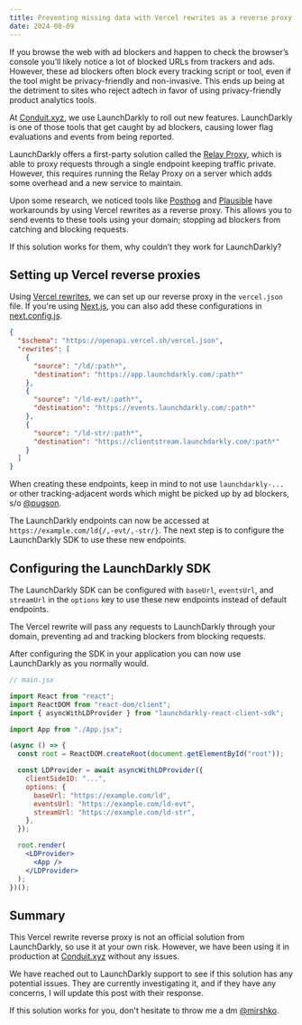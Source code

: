 ```yaml
---
title: Preventing missing data with Vercel rewrites as a reverse proxy for LaunchDarkly
date: 2024-08-09
---
```


If you browse the web with ad blockers and happen to check the browser’s console you’ll likely notice a lot of blocked URLs from trackers and ads. However, these ad blockers often block every tracking script or tool, even if the tool might be privacy-friendly and non-invasive. This ends up being at the detriment to sites who reject adtech in favor of using privacy-friendly product analytics tools.

At [Conduit.xyz](https://www.conduit.xyz), we use LaunchDarkly to roll out new features. LaunchDarkly is one of those tools that get caught by ad blockers, causing lower flag evaluations and events from being reported.

LaunchDarkly offers a first-party solution called the [Relay Proxy](https://docs.launchdarkly.com/sdk/relay-proxy), which is able to proxy requests through a single endpoint keeping traffic private. However, this requires running the Relay Proxy on a server which adds some overhead and a new service to maintain.

Upon some research, we noticed tools like [Posthog](https://posthog.com/docs/advanced/proxy/vercel) and [Plausible](https://plausible.io/docs/proxy/guides/vercel) have workarounds by using Vercel rewrites as a reverse proxy. This allows you to send events to these tools using your domain; stopping ad blockers from catching and blocking requests.

If this solution works for them, why couldn’t they work for LaunchDarkly?

## Setting up Vercel reverse proxies

Using [Vercel rewrites](https://vercel.com/docs/edge-network/rewrites), we can set up our reverse proxy in the `vercel.json` file. If you're using [Next.js](https://nextjs.org), you can also add these configurations in [next.config.js](https://nextjs.org/docs/app/api-reference/next-config-js/rewrites).

```json
{
  "$schema": "https://openapi.vercel.sh/vercel.json",
  "rewrites": [
    {
      "source": "/ld/:path*",
      "destination": "https://app.launchdarkly.com/:path*"
    },
    {
      "source": "/ld-evt/:path*",
      "destination": "https://events.launchdarkly.com/:path*"
    },
    {
      "source": "/ld-str/:path*",
      "destination": "https://clientstream.launchdarkly.com/:path*"
    }
  ]
}
```

When creating these endpoints, keep in mind to not use `launchdarkly-...` or other tracking-adjacent words which might be picked up by ad blockers, s/o [@pugson](https://wojtek.im).

The LaunchDarkly endpoints can now be accessed at `https://example.com/ld{/,-evt/,-str/}`. The next step is to configure the LaunchDarkly SDK to use these new endpoints.

## Configuring the LaunchDarkly SDK

The LaunchDarkly SDK can be configured with `baseUrl`, `eventsUrl`, and `streamUrl` in the `options` key to use these new endpoints instead of default endpoints.

The Vercel rewrite will pass any requests to LaunchDarkly through your domain, preventing ad and tracking blockers from blocking requests.

After configuring the SDK in your application you can now use LaunchDarkly as you normally would.

```jsx
// main.jsx

import React from "react";
import ReactDOM from "react-dom/client";
import { asyncWithLDProvider } from "launchdarkly-react-client-sdk";

import App from "./App.jsx";

(async () => {
  const root = ReactDOM.createRoot(document.getElementById("root"));

  const LDProvider = await asyncWithLDProvider({
    clientSideID: "...",
    options: {
      baseUrl: "https://example.com/ld",
      eventsUrl: "https://example.com/ld-evt",
      streamUrl: "https://example.com/ld-str",
    },
  });

  root.render(
    <LDProvider>
      <App />
    </LDProvider>
  );
})();
```

## Summary

This Vercel rewrite reverse proxy is not an official solution from LaunchDarkly, so use it at your own risk. However, we have been using it in production at [Conduit.xyz](https://www.conduit.xyz) without any issues.

We have reached out to LaunchDarkly support to see if this solution has any potential issues. They are currently investigating it, and if they have any concerns, I will update this post with their response.

If this solution works for you, don't hesitate to throw me a dm [@mirshko](https://x.com/mirshko).
